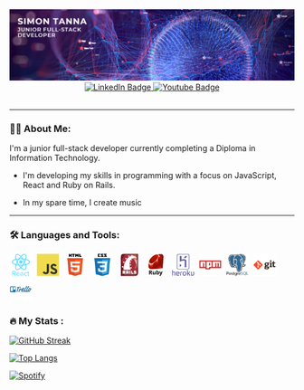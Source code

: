 <div id="header" align="center">
  <img src="./src/images/simon-banner.png"/>
  <div id="badges">
    <a href="http://https://www.linkedin.com/in/simon-tanna-117b75224/">
        <img src="https://img.shields.io/badge/LinkedIn-blue?style=for-the-badge&logo=linkedin&logoColor=white" alt="LinkedIn Badge"/>
    </a>
    <a href="https://www.instagram.com/simonptan/">
        <img src="https://img.shields.io/badge/Instagram-red?style=for-the-badge&logo=instagram&logoColor=white" alt="Youtube Badge"/>
    </a>
    </div>
    <img src="https://komarev.com/ghpvc/?username=simon-tanna&style=flat-square&color=blueviolet" alt=""/>
</div>

</div>

---

### :man_technologist: About Me:

I'm a junior full-stack developer currently completing a Diploma in Information Technology.

- I'm developing my skills in programming with a focus on JavaScript, React and Ruby on Rails.

- In my spare time, I create music

---

### :hammer_and_wrench: Languages and Tools:

<div>
  <img src="./src/images/react-original-wordmark.svg" title="React" alt="React" width="40" height="40"/>&nbsp;
  <img src="./src/images/javascript-original.svg" title="JS" alt="JS" width="40" height="40"/>&nbsp;
  <img src="./src/images/html5-original-wordmark.svg" title="HTML5" alt="HTML5" width="40" height="40"/>&nbsp;
  <img src="./src/images/css3-original-wordmark.svg" title="CSS3" alt="CSS3" width="40" height="40"/>&nbsp;
  <img src="./src/images/rails-original-wordmark.svg" title="Rails" alt="Rails" width="40" height="40"/>&nbsp;
  <img src="./src/images/ruby-original-wordmark.svg" title="Ruby" alt="Ruby" width="40" height="40"/>&nbsp;
  <img src="./src/images/heroku-original-wordmark.svg" title="Heroku" alt="Heroku" width="40" height="40"/>&nbsp;
  <!-- <img src="./src/images/nodejs-original-wordmark.svg" title="nodejs" alt="nodejs" width="40" height="40"/>&nbsp; -->
  <img src="./src/images/npm-original-wordmark.svg" title="NPM" alt="NPM" width="40" height="40"/>&nbsp;
  <img src="./src/images/postgresql-original-wordmark.svg" title="PostgreSQL" alt="PostgreSQL" width="40" height="40"/>&nbsp;
  <img src="./src/images/git-original-wordmark.svg" title="Git" alt="Git" width="40" height="40"/>&nbsp;
  <img src="./src/images/trello-plain-wordmark.svg" title="Trello" alt="Trello" width="40" height="40"/>&nbsp;
</div>

### :fire: My Stats :

[![GitHub Streak](http://github-readme-streak-stats.herokuapp.com?user=simon-tanna&theme=dark&background=000000)](https://git.io/streak-stats)

[![Top Langs](https://github-readme-stats.vercel.app/api/top-langs/?username=simon-tanna&layout=compact&theme=vision-friendly-dark)](https://github.com/anuraghazra/github-readme-stats)

[![Spotify](https://spotify-playlist-bc1wbez9g-gcab022109-coderacademy.app/api/spotify)](https://open.spotify.com/user/tannabater)

<!--
**simon-tanna/simon-tanna** is a ✨ _special_ ✨ repository because its `README.md` (this file) appears on your GitHub profile.

Here are some ideas to get you started:

- 🔭 I’m currently working on ...
- 🌱 I’m currently learning ...
- 👯 I’m looking to collaborate on ...
- 🤔 I’m looking for help with ...
- 💬 Ask me about ...
- 📫 How to reach me: ...
- 😄 Pronouns: ...
- ⚡ Fun fact: ...
-->
